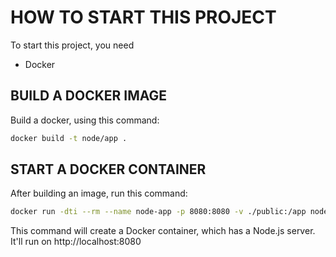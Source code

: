 # HOW TO START THIS PROJECT

To start this project, you need

- Docker

## BUILD A DOCKER IMAGE

Build a docker, using this command:

```sh
docker build -t node/app .
```

## START A DOCKER CONTAINER

After building an image, run this command:

```sh
docker run -dti --rm --name node-app -p 8080:8080 -v ./public:/app node/app
```

This command will create a Docker container, which has a Node.js server. It'll run on http://localhost:8080
